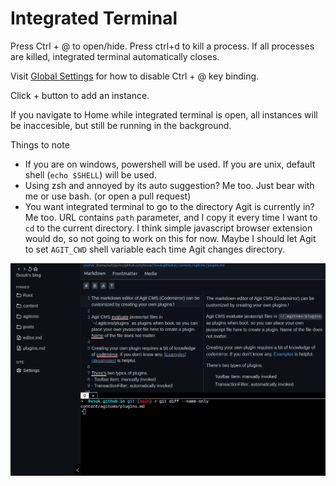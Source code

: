 # Integrated Terminal
Press Ctrl + @ to open/hide.
Press ctrl+d to kill a process. If all processes are killed, integrated terminal automatically closes.

Visit [Global Settings](https://github.com/0xsuk/agitcms/blob/main/Settings.md#global-settings) for how to disable Ctrl + @ key binding.

Click + button to add an instance.

If you navigate to Home while integrated terminal is open, all instances will be inaccesible, but still be running in the background.

Things to note
- If you are on windows, powershell will be used. If you are unix, default shell (`echo $SHELL`) will be used.  
- Using zsh and annoyed by its auto suggestion? Me too. Just bear with me or use bash. (or open a pull request)  
- You want integrated terminal to go to the directory Agit is currently in? Me too. URL contains `path` parameter, and I copy it every time I want to `cd` to the current directory. I think simple javascript browser extension would do, so not going to work on this for now. Maybe I should let Agit to set `AGIT_CWD` shell variable each time Agit changes directory.

![](https://github.com/0xsuk/agitcms/blob/main/github/localhost_3131_9.png)
